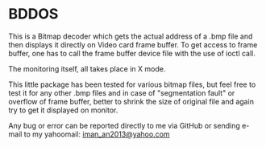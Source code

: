 # BDDOS

This is a Bitmap decoder which gets the actual address of a .bmp file and then displays it directly on Video card frame buffer.
To get access to frame buffer, one has to call the frame buffer device file with the use of ioctl call.

The monitoring itself, all takes place in X mode. 

This little package has been tested for various bitmap files, but feel free to test it for any other .bmp files and in case of 
"segmentation fault" or overflow of frame buffer, better to shrink the size of original file and again try to get it displayed on monitor.

Any bug or error can be reported directly to me via GitHub or sending e-mail to my yahoomail: iman_an2013@yahoo.com
